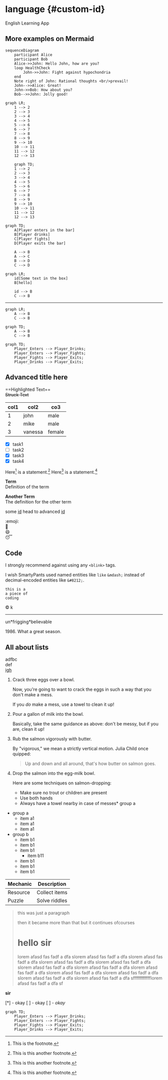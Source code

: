 # language {#custom-id}
English Learning App

<!-- ![Benjamin Bannekat](bannekat.png) -->

## More examples on Mermaid

```mermaid
sequenceDiagram
    participant Alice
    participant Bob
    Alice->>John: Hello John, how are you?
    loop HealthCheck
        John->>John: Fight against hypochondria
    end
    Note right of John: Rational thoughts <br/>prevail!
    John-->>Alice: Great!
    John->>Bob: How about you?
    Bob-->>John: Jolly good!

```

```mermaid
graph LR;
    1 --> 2
    2 --> 3
    3 --> 4
    4 --> 5
    5 --> 6
    6 --> 7
    7 --> 8
    8 --> 9
    9 --> 10
    10 --> 11
    11 --> 12
    12 --> 13
```

```mermaid
    graph TD;
    1 --> 2
    2 --> 3
    3 --> 4
    4 --> 5
    5 --> 6
    6 --> 7
    7 --> 8
    8 --> 9
    9 --> 10
    10 --> 11
    11 --> 12
    12 --> 13
```

```mermaid
graph TD;
    A[Player enters in the bar]
    B[Player drinks]
    C[Player fights]
    D[Player exits the bar]

    A --> B
    A --> C
    B --> D
    C --> D
```

```mermaid
graph LR;
    id[Some text in the box]
    B[hello]

    id --> B
    C --> B
```

***

```mermaid
graph LR;
    A --> B
    C --> B
```

```mermaid
graph TD;
    A --> B
    C --> B
```

```mermaid
graph TD;
    Player_Enters --> Player_Drinks;
    Player_Enters --> Player_Fights;
    Player_Fights --> Player_Exits;
    Player_Drinks --> Player_Exits;
```

## Advanced title here
==Highlighted Text==  
~~Struck Text~~

| col1 | col2 | co3 |
|-|-|-|
| 1 | john | male |
| 2 | mike | male |
| 3 | vanessa | female |

- [x] task1
- [ ] task2
- [x] task3
- [x] task4

Here[^1] is a statement.[^2]
Here[^3] is a statement.[^4]

[^1]: This is the footnote.
[^2]: This is this another footnote.
[^3]: This is this another footnote.
[^4]: This is this another footnote.

**Term**  
Definition of the term

**Another Term**  
The definition for the other term

some [id](#language-custom-id)
head to advanced [id](#advanced-title-here)

:emoji:  
:rocket:  
:smile:  
:sleeping:  

## Code

I strongly recommend against using any `<blink>` tags.

I wish SmartyPants used named entities like `like` `&mdash;`
instead of decimal-encoded entities like `&#8212;`.

    this is a 
    a piece of 
    coding

&copy;
k
***
un\*frigging\*believable


1986\. What a great season.

## All about lists

adfbc  
def  
[igh](www.example.com)



1. Crack three eggs over a bowl.

    Now, you're going to want to crack the eggs in such a way that you don't make a mess.

    If you _do_ make a mess, use a towel to clean it up!

2. Pour a gallon of milk into the bowl.

    Basically, take the same guidance as above: don't be messy, but if you are, clean it up!

3. Rub the salmon vigorously with butter.

    By "vigorous," we mean a strictly vertical motion. Julia Child once quipped:
    > Up and down and all around, that's how butter on salmon goes.
4. Drop the salmon into the egg-milk bowl.

    Here are some techniques on salmon-dropping:

    * Make sure no trout or children are present
    * Use both hands
    * Always have a towel nearby in case of messes* group a


* group a
    * item a1
    * item a1
    * item a1
* group b
    * item b1
    * item b1
    * item b1
        * item b11
    * item b1
    * item b1
    * item b1


| Mechanic     | Description     |
|--------------|----------------|
| Resource     | Collect items  |
| Puzzle       | Solve riddles  |

>this was just a paragraph
>
> then it became more than that
but it continues ofcourses
>
> # hello sir
>
>lorem afasd fas fadf a dfa slorem afasd fas fadf a dfa slorem afasd fas fadf a dfa slorem afasd fas fadf a dfa slorem afasd fas fadf a dfa slorem afasd fas fadf a dfa slorem afasd fas fadf a dfa slorem afasd fas fadf a dfa slorem afasd fas fadf a dfa slorem afasd fas fadf a dfa slorem afasd fas fadf a dfa slorem afasd fas fadf a dfa sfffffffffffflorem afasd fas fadf a dfa sf

**sir**

[*] - okay
[ ] - okay
[ ] - _okay_

```mermaid
graph TD;
    Player_Enters --> Player_Drinks;
    Player_Enters --> Player_Fights;
    Player_Fights --> Player_Exits;
    Player_Drinks --> Player_Exits;
```